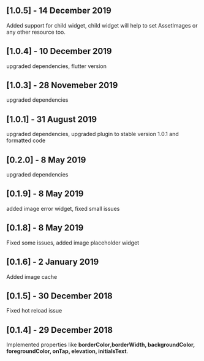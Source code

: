## [1.0.5] - 14 December 2019
Added support for child widget, child widget will help to set AssetImages or any other resource too. 

## [1.0.4] - 10 December 2019
upgraded dependencies, flutter version

## [1.0.3] - 28 Novemeber 2019
upgraded dependencies

## [1.0.1] - 31 August 2019
upgraded dependencies, upgraded plugin to stable version 1.0.1 and formatted code

## [0.2.0] - 8 May 2019
upgraded dependencies

## [0.1.9] - 8 May 2019
added image error widget, fixed small issues

## [0.1.8] - 8 May 2019
Fixed some issues, added image placeholder widget  

## [0.1.6] - 2 January 2019
Added image cache 

## [0.1.5] - 30 December 2018
Fixed hot reload issue

## [0.1.4] - 29 December 2018
Implemented properties like **borderColor**,**borderWidth, backgroundColor, foregroundColor, onTap, elevation, initialsText**.
